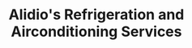 ---
title: "Alidio's Refrigeration and Airconditioning Services"
url: /san-pablo/alidios-refrigeration-and-airconditioning-services/
shop: Allgemein
---